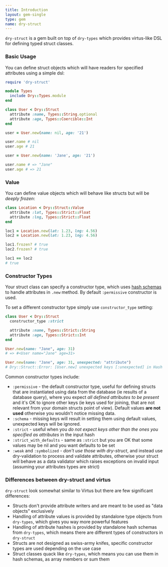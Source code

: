 ```yaml
---
title: Introduction
layout: gem-single
type: gem
name: dry-struct
---
```


`dry-struct` is a gem built on top of `dry-types` which provides virtus-like DSL for defining typed struct classes.

### Basic Usage

You can define struct objects which will have readers for specified attributes using a simple dsl:

``` ruby
require 'dry-struct'

module Types
  include Dry::Types.module
end

class User < Dry::Struct
  attribute :name, Types::String.optional
  attribute :age, Types::Coercible::Int
end

user = User.new(name: nil, age: '21')

user.name # nil
user.age # 21

user = User.new(name: 'Jane', age: '21')

user.name # => "Jane"
user.age # => 21
```

### Value

You can define value objects which will behave like structs but will be *deeply frozen*:

``` ruby
class Location < Dry::Struct::Value
  attribute :lat, Types::Strict::Float
  attribute :lng, Types::Strict::Float
end

loc1 = Location.new(lat: 1.23, lng: 4.56)
loc2 = Location.new(lat: 1.23, lng: 4.56)

loc1.frozen? # true
loc2.frozen? # true

loc1 == loc2
# true
```

### Constructor Types

Your struct class can specify a constructor type, which uses [hash schemas](/gems/dry-types/hash-schemas) to handle attributes in `.new` method. By default `:permissive` constructor is used.

To set a different constructor type simply use `constructor_type` setting:

``` ruby
class User < Dry::Struct
  constructor_type :strict

  attribute :name, Types::Strict::String
  attribute :age, Types::Strict::Int
end

User.new(name: "Jane", age: 31)
# => #<User name="Jane" age=31>

User.new(name: "Jane", age: 31, unexpected: "attribute")
# Dry::Struct::Error: [User.new] unexpected keys [:unexpected] in Hash input
```

Common constructor types include:

* `:permissive` - the default constructor type, useful for defining structs that are instantiated using data from the database (ie results of a database query), where you expect *all defined attributes to be present* and it's OK to ignore other keys (ie keys used for joining, that are not relevant from your domain structs point of view). Default values **are not used** otherwise you wouldn't notice missing data.
* `:schema` - missing keys will result in setting them using default values, unexpected keys will be ignored.
* `:strict` - useful when you *do not expect keys other than the ones you specified as attributes* in the input hash
* `:strict_with_defaults` - same as `:strict` but you are OK that some values may be nil and you want defaults to be set
* `:weak` and `:symbolized` - *don't use those with dry-struct*, and instead use dry-validation to process and validate attributes, otherwise your struct will behave as a data validator which raises exceptions on invalid input (assuming your attributes types are strict)

### Differences between dry-struct and virtus

`dry-struct` look somewhat similar to Virtus but there are few significant differences:

* Structs don't provide attribute writers and are meant to be used as "data objects" exclusively
* Handling of attribute values is provided by standalone type objects from `dry-types`, which gives you way more powerful features
* Handling of attribute hashes is provided by standalone hash schemas from `dry-types`, which means there are different types of constructors in `dry-struct`
* Structs are not designed as swiss-army knifes, specific constructor types are used depending on the use case
* Struct classes quack like `dry-types`, which means you can use them in hash schemas, as array members or sum them
